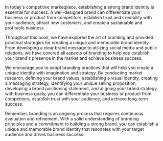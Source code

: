 
In today's competitive marketplace, establishing a strong brand identity is essential for success. A well-designed brand can differentiate your business or product from competitors, establish trust and credibility with your audience, attract new customers, and create a sustainable and profitable business.

Throughout this book, we have explored the art of branding and provided practical strategies for creating a unique and memorable brand identity. From developing a clear brand message to utilizing social media and public relations, we have covered all aspects of branding to help you establish your brand's presence in the market and achieve business success.

We encourage you to adopt branding practices that will help you create a unique identity with imagination and strategy. By conducting market research, defining your brand values, establishing a visual identity, creating a messaging strategy, identifying your unique selling proposition, developing a brand positioning statement, and aligning your brand strategy with business goals, you can differentiate your business or product from competitors, establish trust with your audience, and achieve long-term success.

Remember, branding is an ongoing process that requires continuous evaluation and refinement. With a solid understanding of branding principles and a commitment to building a strong brand, you can establish a unique and memorable brand identity that resonates with your target audience and drives business success.
